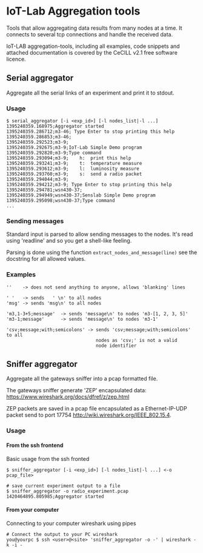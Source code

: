 IoT-Lab Aggregation tools
=========================

Tools that allow aggregating data results from many nodes at a time.
It connects to several tcp connections and handle the received data.

IoT-LAB aggregation-tools, including all examples, code snippets and attached
documentation is covered by the CeCILL v2.1 free software licence.


Serial aggregator
-----------------

Aggregate all the serial links of an experiment and print it to stdout.

### Usage ###

    $ serial_aggregator [-i <exp_id>] [-l nodes_list|-l ...]
    1395240359.168975;Aggregator started
    1395240359.286712;m3-46; Type Enter to stop printing this help
    1395240359.286853;m3-46;
    1395240359.292523;m3-9;
    1395240359.292675;m3-9;IoT-Lab Simple Demo program
    1395240359.292820;m3-9;Type command
    1395240359.293094;m3-9;    h:  print this help
    1395240359.293241;m3-9;    t:  temperature measure
    1395240359.293612;m3-9;    l:  luminosity measure
    1395240359.293760;m3-9;    s:  send a radio packet
    1395240359.294044;m3-9;
    1395240359.294212;m3-9; Type Enter to stop printing this help
    1395240359.294781;wsn430-37;
    1395240359.294949;wsn430-37;Senslab Simple Demo program
    1395240359.295098;wsn430-37;Type command
    ...


### Sending messages ###

Standard input is parsed to allow sending messages to the nodes.
It's read using 'readline' and so you get a shell-like feeling.

Parsing is done using the function `extract_nodes_and_message(line)` see the
docstring for all allowed values.

### Examples ###

    ''    -> does not send anything to anyone, allows 'blanking' lines

    ' '   -> sends   ' \n' to all nodes
    'msg' -> sends 'msg\n' to all nodes

    'm3,1-3+5;message'  -> sends 'message\n' to nodes 'm3-[1, 2, 3, 5]'
    'm3-1;message'      -> sends 'message\n' to nodes 'm3-1'

    'csv;message;with;semicolons' -> sends 'csv;message;with;semicolons' to all
                                     nodes as 'csv;' is not a valid
                                     node identifier


Sniffer aggregator
------------------

Aggregate all the gateways sniffer into a pcap formatted file.

The gateways sniffer generate 'ZEP' encapsulated data:
<https://www.wireshark.org/docs/dfref/z/zep.html>

ZEP packets are saved in a pcap file encapsulated as a Ethernet-IP-UDP packet
send to port 17754 <http://wiki.wireshark.org/IEEE_802.15.4>.


### Usage ###

#### From the ssh frontend ####

Basic usage from the ssh fronted

    $ sniffer_aggregator [-i <exp_id>] [-l nodes_list|-l ...] <-o pcap_file>

    # save current experiment output to a file
    $ sniffer_aggregator -o radio_experiment.pcap
    1420464895.805985;Aggregator started


#### From your computer ####

Connecting to your computer wireshark using pipes

    # Connect the output to your PC wireshark
    you@yourpc $ ssh <user>@<site> 'sniffer_aggregator -o -' | wireshark -k -i -

